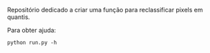 Repositório dedicado a criar uma função para reclassificar pixels em quantis.


Para obter ajuda:

`python run.py -h`
